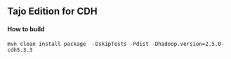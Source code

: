 ## Tajo Edition for CDH

#### How to build
```
mvn clean install package  -DskipTests -Pdist -Dhadoop.version=2.5.0-cdh5.3.3
```
